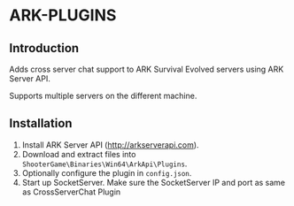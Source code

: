 # ARK-PLUGINS
## Introduction
Adds cross server chat support to ARK Survival Evolved servers using ARK Server API.

Supports multiple servers on the different machine.

##  Installation

1. Install ARK Server API (http://arkserverapi.com).
2. Download and extract files into `ShooterGame\Binaries\Win64\ArkApi\Plugins`.
3. Optionally configure the plugin in `config.json`.
4. Start up SocketServer. Make sure the SocketServer IP and port as same as CrossServerChat Plugin
